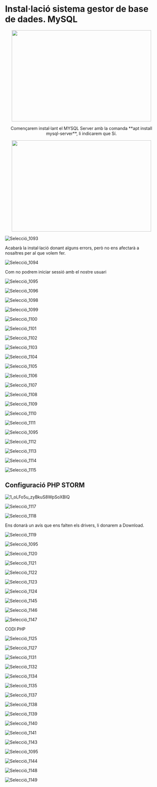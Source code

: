 # Instal·lació sistema gestor de base de dades. MySQL


<p align="center">
  <img width="460" height="300" src="https://user-images.githubusercontent.com/91249151/155317358-434d220f-baf6-47c5-958d-b1a0f6375c95.png">
</p>

<p align="center">
Començarem instal·lant el MYSQL Server amb la comanda **apt install mysql-server**, li indicarem que Sí.
</p>

<p align="center">
  <img width="460" height="300" src="https://user-images.githubusercontent.com/91249151/155302043-05e4211c-d0ca-4959-94db-917f8871cf96.png">
</p>


![Selecció_1093](https://user-images.githubusercontent.com/91249151/155302043-05e4211c-d0ca-4959-94db-917f8871cf96.png)

Acabarà la instal·lació donant alguns errors, però no ens afectarà a nosaltres per al que volem fer.

![Selecció_1094](https://user-images.githubusercontent.com/91249151/155302575-3ec9045c-8904-4ad1-8212-c01089af7a65.png)

Com no podrem iniciar sessió amb el nostre usuari

![Selecció_1095](https://user-images.githubusercontent.com/91249151/155303908-2f5f1a02-661a-4218-988d-6eb4de063f8e.png)



![Selecció_1096](https://user-images.githubusercontent.com/91249151/155304131-3461de9f-7aa5-491e-864a-e38abb11b687.png)



![Selecció_1098](https://user-images.githubusercontent.com/91249151/155306057-bd714443-5384-4cb4-9a25-0882fe7ab05f.png)


![Selecció_1099](https://user-images.githubusercontent.com/91249151/155307587-e488a3a6-c8f3-420a-be5e-428da88894a0.png)


![Selecció_1100](https://user-images.githubusercontent.com/91249151/155310036-c0f6bfe2-0c1e-4b7e-8f00-8bce15443fb1.png)

![Selecció_1101](https://user-images.githubusercontent.com/91249151/155310768-034e3b99-89f2-49fb-98cf-2088520743b5.png)

![Selecció_1102](https://user-images.githubusercontent.com/91249151/155310779-fa337d77-9617-4e4c-b082-9a4893374db2.png)

![Selecció_1103](https://user-images.githubusercontent.com/91249151/155310803-fb349ca9-082f-4588-a0a3-46893ba8903e.png)

![Selecció_1104](https://user-images.githubusercontent.com/91249151/155310832-298e5d9c-1675-4e61-ab39-13b17561a022.png)

![Selecció_1105](https://user-images.githubusercontent.com/91249151/155310851-7feb10cc-dba4-42da-bb04-bdf1cca18f16.png)

![Selecció_1106](https://user-images.githubusercontent.com/91249151/155310867-e71052fc-3b88-4f35-a9ab-8f95c57e600b.png)

![Selecció_1107](https://user-images.githubusercontent.com/91249151/155310880-78400ad2-d2d5-4d46-a239-676eb6d17473.png)

![Selecció_1108](https://user-images.githubusercontent.com/91249151/155311299-89773416-0299-4ead-864e-879675f98854.png)

![Selecció_1109](https://user-images.githubusercontent.com/91249151/155311321-8e5ac91e-3ea9-410a-9dc3-1f9ec3d36f03.png)

![Selecció_1110](https://user-images.githubusercontent.com/91249151/155311759-4c0d4adc-14a1-46a7-af67-d554cd937bf3.png)

![Selecció_1111](https://user-images.githubusercontent.com/91249151/155312190-8e2c69c8-6170-4645-afb7-3a7ddbf278de.png)

![Selecció_1095](https://user-images.githubusercontent.com/91249151/155312191-bf4b69b6-d5a0-40e6-988e-dbcd348ab232.png)

![Selecció_1112](https://user-images.githubusercontent.com/91249151/155313001-5035dabe-3282-42f0-b121-d0b4bfeedc70.png)

![Selecció_1113](https://user-images.githubusercontent.com/91249151/155313010-7ea8d153-0839-470b-a002-cd2dc2870420.png)

![Selecció_1114](https://user-images.githubusercontent.com/91249151/155313022-3f8325d2-ef86-4250-b18d-d6255cbfd519.png)

![Selecció_1115](https://user-images.githubusercontent.com/91249151/155314088-65870cf4-7d2b-4090-ac01-657ae7d0ae9b.png)

## Configuració PHP STORM

![1_oLFo5u_zyBkuS8WpSoXBIQ](https://user-images.githubusercontent.com/91249151/155317192-cae84918-ac80-4b4c-8bb4-6f6181e53d9f.png)



![Selecció_1117](https://user-images.githubusercontent.com/91249151/155315996-b23ee806-7463-40b4-a0ee-4b8636bc8805.png)

![Selecció_1118](https://user-images.githubusercontent.com/91249151/155316029-49f078fd-3eaf-4907-8807-635c45cd2bb1.png)

Ens donarà un avís que ens falten els drivers, li donarem a Download.

![Selecció_1119](https://user-images.githubusercontent.com/91249151/155316041-7d70d924-610a-46d6-a165-b91e612190f4.png)


![Selecció_1095](https://user-images.githubusercontent.com/91249151/155316870-7870a4aa-11a4-4861-a795-729d3f114763.png)


![Selecció_1120](https://user-images.githubusercontent.com/91249151/155316845-dec9c2e5-1cbc-4734-bfa1-39fbb26f483e.png)

![Selecció_1121](https://user-images.githubusercontent.com/91249151/155316985-b846f4dc-4f42-4d5d-b860-e2d392d5f5f1.png)


![Selecció_1122](https://user-images.githubusercontent.com/91249151/155318235-d60601d9-cbd3-40d5-b871-cfd677990ef9.png)

![Selecció_1123](https://user-images.githubusercontent.com/91249151/155318271-4d30eeb0-4d2f-4314-b7ad-b2cc708d5791.png)

![Selecció_1124](https://user-images.githubusercontent.com/91249151/155318344-872b15ef-dc2d-4dda-8ed8-5f46c5ba08ad.png)

![Selecció_1145](https://user-images.githubusercontent.com/91249151/155339568-b8cb6559-8f7e-441f-9002-6882a13853c6.png)


![Selecció_1146](https://user-images.githubusercontent.com/91249151/155339582-ddc2f8c0-68da-4ebb-b9fd-19fde1d7e779.png)


![Selecció_1147](https://user-images.githubusercontent.com/91249151/155339591-69b487c4-55b9-443f-9f38-fa63949d5a17.png)



CODI PHP

![Selecció_1125](https://user-images.githubusercontent.com/91249151/155319512-f0b16c68-6348-40be-b7cc-e1745c8a9f9e.png)


![Selecció_1127](https://user-images.githubusercontent.com/91249151/155320679-0c7001b9-dc0b-4208-a181-bcded24c7e03.png)



![Selecció_1131](https://user-images.githubusercontent.com/91249151/155321350-ee8c76e6-6b60-4e79-8544-6748a286f441.png)


![Selecció_1132](https://user-images.githubusercontent.com/91249151/155332635-b0dda926-c297-402f-aaea-9fc7d572fb7a.png)


![Selecció_1134](https://user-images.githubusercontent.com/91249151/155332661-22add513-5485-442d-9fb2-b70d17160fb4.png)



![Selecció_1135](https://user-images.githubusercontent.com/91249151/155333055-3066480b-5470-4d47-ad00-d94e669631e1.png)


![Selecció_1137](https://user-images.githubusercontent.com/91249151/155333063-7c8ad2ad-02f7-4e65-8fc9-91708d16a603.png)


![Selecció_1138](https://user-images.githubusercontent.com/91249151/155333956-f837680f-4a62-4b23-8ee1-ecd2bf978fc9.png)


![Selecció_1139](https://user-images.githubusercontent.com/91249151/155333972-6d510bbc-d39e-45c8-80d8-01d637a9c51d.png)


![Selecció_1140](https://user-images.githubusercontent.com/91249151/155333992-11a10708-371f-454c-85a5-4088d009a44b.png)


![Selecció_1141](https://user-images.githubusercontent.com/91249151/155334022-d54f4220-5c90-4962-81e6-a39f143c9b6a.png)




![Selecció_1143](https://user-images.githubusercontent.com/91249151/155335981-acc28a69-7fa7-4e22-aab0-97baebdff002.png)


![Selecció_1095](https://user-images.githubusercontent.com/91249151/155336052-8a9f234b-f9e1-4e91-8829-99f1bf44ddf5.png)



![Selecció_1144](https://user-images.githubusercontent.com/91249151/155336006-d9453e1e-bf83-46f1-83d7-a6d347036cf7.png)

![Selecció_1148](https://user-images.githubusercontent.com/91249151/155340040-4f5b94db-3ac4-42ec-81ca-906b0e35a479.png)


![Selecció_1149](https://user-images.githubusercontent.com/91249151/155340056-32c60c14-9319-4c0a-a668-f19c45063167.png)




